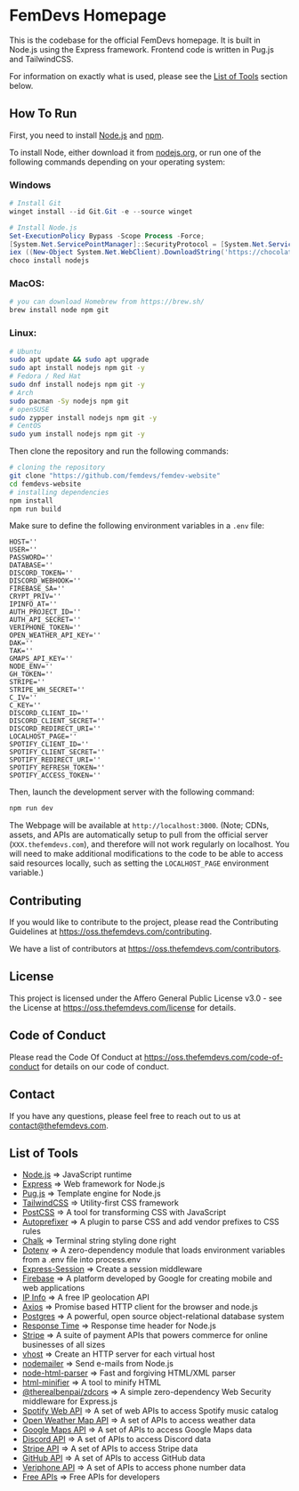 # FemDevs Homepage

This is the codebase for the official FemDevs homepage. It is built in Node.js using the Express framework.
Frontend code is written in Pug.js and TailwindCSS.

For information on exactly what is used, please see the [List of Tools](#list-of-tools) section below.

## How To Run

First, you need to install [Node.js](https://nodejs.org/) and [npm](https://npmjs.com).

To install Node, either download it from [nodejs.org](https://nodejs.org/), or run one of the following
commands depending on your operating system:

### Windows
```powershell
# Install Git
winget install --id Git.Git -e --source winget

# Install Node.js
Set-ExecutionPolicy Bypass -Scope Process -Force;
[System.Net.ServicePointManager]::SecurityProtocol = [System.Net.ServicePointManager]::SecurityProtocol -bor 3072;
iex ((New-Object System.Net.WebClient).DownloadString('https://chocolatey.org/install.ps1'));
choco install nodejs
```

### MacOS:

```bash
# you can download Homebrew from https://brew.sh/
brew install node npm git
```

### Linux:

```bash
# Ubuntu
sudo apt update && sudo apt upgrade
sudo apt install nodejs npm git -y
# Fedora / Red Hat
sudo dnf install nodejs npm git -y
# Arch
sudo pacman -Sy nodejs npm git
# openSUSE
sudo zypper install nodejs npm git -y
# CentOS
sudo yum install nodejs npm git -y
```

Then clone the repository and run the following commands:

```bash
# cloning the repository
git clone "https://github.com/femdevs/femdev-website"
cd femdevs-website
# installing dependencies
npm install
npm run build
```

Make sure to define the following environment variables in a `.env` file:

```env
HOST=''
USER=''
PASSWORD=''
DATABASE=''
DISCORD_TOKEN=''
DISCORD_WEBHOOK=''
FIREBASE_SA=''
CRYPT_PRIV=''
IPINFO_AT=''
AUTH_PROJECT_ID=''
AUTH_API_SECRET=''
VERIPHONE_TOKEN=''
OPEN_WEATHER_API_KEY=''
DAK=''
TAK=''
GMAPS_API_KEY=''
NODE_ENV=''
GH_TOKEN=''
STRIPE=''
STRIPE_WH_SECRET=''
C_IV=''
C_KEY=''
DISCORD_CLIENT_ID=''
DISCORD_CLIENT_SECRET=''
DISCORD_REDIRECT_URI=''
LOCALHOST_PAGE=''
SPOTIFY_CLIENT_ID=''
SPOTIFY_CLIENT_SECRET=''
SPOTIFY_REDIRECT_URI=''
SPOTIFY_REFRESH_TOKEN=''
SPOTIFY_ACCESS_TOKEN=''
```

Then, launch the development server with the following command:

```bash
npm run dev
```

The Webpage will be available at `http://localhost:3000`. (Note; CDNs, assets, and APIs are automatically setup to pull from the official server (`XXX.thefemdevs.com`), and therefore will not work regularly on localhost. You will need to make additional modifications to the code to be able to access said resources locally, such as setting the `LOCALHOST_PAGE` environment variable.)

## Contributing

If you would like to contribute to the project, please read the Contributing Guidelines at <https://oss.thefemdevs.com/contributing>.

We have a list of contributors at <https://oss.thefemdevs.com/contributors>.

## License

This project is licensed under the Affero General Public License v3.0 - see the License at <https://oss.thefemdevs.com/license> for details.

## Code of Conduct

Please read the Code Of Conduct at <https://oss.thefemdevs.com/code-of-conduct> for details on our code of conduct.

## Contact

If you have any questions, please feel free to reach out to us at <contact@thefemdevs.com>.

## List of Tools

- [Node.js](https://nodejs.org/) => JavaScript runtime
- [Express](https://expressjs.com/) => Web framework for Node.js
- [Pug.js](https://pugjs.org/) => Template engine for Node.js
- [TailwindCSS](https://tailwindcss.com/) => Utility-first CSS framework
- [PostCSS](https://postcss.org/) => A tool for transforming CSS with JavaScript
- [Autoprefixer](https://npmjs.com/package/autoprefixer) => A plugin to parse CSS and add vendor prefixes to CSS rules
- [Chalk](https://npmjs.com/package/chalk) => Terminal string styling done right
- [Dotenv](https://npmjs.com/package/dotenv) => A zero-dependency module that loads environment variables from a .env file into process.env
- [Express-Session](https://npmjs.com/package/express-session) => Create a session middleware
- [Firebase](https://firebase.google.com/) => A platform developed by Google for creating mobile and web applications
- [IP Info](https://ipinfo.io/) => A free IP geolocation API
- [Axios](https://npmjs.com/package/axios) => Promise based HTTP client for the browser and node.js
- [Postgres](https://www.postgresql.org/) => A powerful, open source object-relational database system
- [Response Time](https://npmjs.com/package/response-time) => Response time header for Node.js
- [Stripe](https://stripe.com/) => A suite of payment APIs that powers commerce for online businesses of all sizes
- [vhost](https://npmjs.com/package/vhost) => Create an HTTP server for each virtual host
- [nodemailer](https://nodemailer.com/) => Send e-mails from Node.js
- [node-html-parser](https://npmjs.com/package/node-html-parser) => Fast and forgiving HTML/XML parser
- [html-minifier](https://npmjs.com/package/html-minifier) => A tool to minify HTML
- [@therealbenpai/zdcors](https://npmjs.com/package/@therealbenpai/zdcors) => A simple zero-dependency Web Security middleware for Express.js
- [Spotify Web API](https://developer.spotify.com/documentation/web-api/) => A set of web APIs to access Spotify music catalog
- [Open Weather Map API](https://openweathermap.org/api) => A set of APIs to access weather data
- [Google Maps API](https://developers.google.com/maps) => A set of APIs to access Google Maps data
- [Discord API](https://discord.com/developers/docs/intro) => A set of APIs to access Discord data
- [Stripe API](https://stripe.com/docs/api) => A set of APIs to access Stripe data
- [GitHub API](https://docs.github.com/en/rest) => A set of APIs to access GitHub data
- [Veriphone API](https://veriphone.io/) => A set of APIs to access phone number data
- [Free APIs](https://free-apis.github.io/) => Free APIs for developers